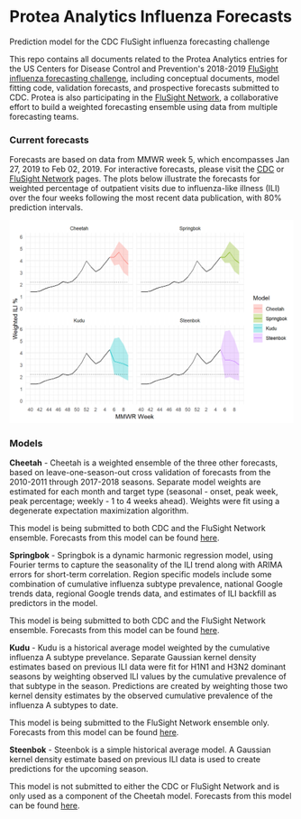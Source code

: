 
Protea Analytics Influenza Forecasts
====================================

Prediction model for the CDC FluSight influenza forecasting challenge

This repo contains all documents related to the Protea Analytics entries for the US Centers for Disease Control and Prevention's 2018-2019 [FluSight influenza forecasting challenge](http://predict.cdc.gov), including conceptual documents, model fitting code, validation forecasts, and prospective forecasts submitted to CDC. Protea is also participating in the [FluSight Network](http://flusightnetwork.io/), a collaborative effort to build a weighted forecasting ensemble using data from multiple forecasting teams.

### Current forecasts

Forecasts are based on data from MMWR week 5, which encompasses Jan 27, 2019 to Feb 02, 2019. For interactive forecasts, please visit the [CDC](http://predict.cdc.gov) or [FluSight Network](http://flusightnetwork.io/) pages. The plots below illustrate the forecasts for weighted percentage of outpatient visits due to influenza-like illness (ILI) over the four weeks following the most recent data publication, with 80% prediction intervals.

<img src="README_files/figure-markdown_github/current forecasts-1.png" width="672" />

### Models

**Cheetah** - Cheetah is a weighted ensemble of the three other forecasts, based on leave-one-season-out cross validation of forecasts from the 2010-2011 through 2017-2018 seasons. Separate model weights are estimated for each month and target type (seasonal - onset, peak week, peak percentage; weekly - 1 to 4 weeks ahead). Weights were fit using a degenerate expectation maximization algorithm.

This model is being submitted to both CDC and the FluSight Network ensemble. Forecasts from this model can be found [here](CDC%20Submissions/2018-2019).

**Springbok** - Springbok is a dynamic harmonic regression model, using Fourier terms to capture the seasonality of the ILI trend along with ARIMA errors for short-term correlation. Region specific models include some combination of cumulative influenza subtype prevalence, national Google trends data, regional Google trends data, and estimates of ILI backfill as predictors in the model.

This model is being submitted to both CDC and the FluSight Network ensemble. Forecasts from this model can be found [here](CDC%20Submissions/2018-2019).

**Kudu** - Kudu is a historical average model weighted by the cumulative influenza A subtype prevelance. Separate Gaussian kernel density estimates based on previous ILI data were fit for H1N1 and H3N2 dominant seasons by weighting observed ILI values by the cumulative prevalence of that subtype in the season. Predictions are created by weighting those two kernel density estimates by the observed cumulative prevalence of the influenza A subtypes to date.

This model is being submitted to the FluSight Network ensemble only. Forecasts from this model can be found [here](Forecasts/2018-2019/Subtype%20Historical%20Average).

**Steenbok** - Steenbok is a simple historical average model. A Gaussian kernel density estimate based on previous ILI data is used to create predictions for the upcoming season.

This model is not submitted to either the CDC or FluSight Network and is only used as a component of the Cheetah model. Forecasts from this model can be found [here](Forecasts/2018-2019/Historical%20Average).
